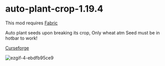 # auto-plant-crop-1.19.4

This mod requires [Fabric](https://fabricmc.net/)

Auto plant seeds upon breaking its crop, Only wheat atm
Seed must be in hotbar to work!

[Curseforge](https://legacy.curseforge.com/minecraft/mc-mods/auto-plant-crops-1-19-4)

![ezgif-4-ebdfb95ce9](https://user-images.githubusercontent.com/126683818/232982961-297bdf5a-f9f5-43bc-b77f-ba39b5d5cee2.gif)
